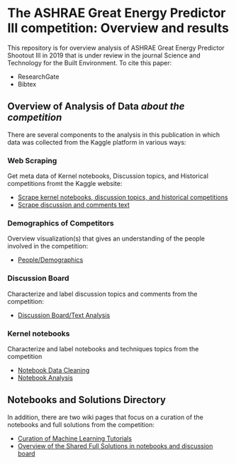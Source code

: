 # The ASHRAE Great Energy Predictor III competition: Overview and results
This repository is for overview analysis of ASHRAE Great Energy Predictor Shootout III in 2019 that is under review in the journal Science and Technology for the Built Environment. To cite this paper:

- ResearchGate
- Bibtex

## Overview of Analysis of Data *about the competition*
There are several components to the analysis in this publication in which data was collected from the Kaggle platform in various ways:

### Web Scraping 
Get meta data of Kernel notebooks, Discussion topics, and Historical competitions fromt the Kaggle website:
- [Scrape kernel notebooks, discussion topics, and historical competitions](WebScraping/Kaggle_WebScraping.ipynb)
- [Scrape discussion and comments text](WebScraping/Kaggle_WebScraping_Discussions.ipynb)
   
### Demographics of Competitors
Overview visualization(s) that gives an understanding of the people involved in the competition:
- [People/Demographics](Demographics/Map.ipynb)
   
### Discussion Board
Characterize and label discussion topics and comments from the competition:
- [Discussion Board/Text Analysis](DiscussionBoard/DiscussionAnalysis.ipynb)

### Kernel notebooks
Characterize and label notebooks and techniques topics from the competition
- [Notebook Data Cleaning](KernelNotebook/NotebookDataCleaning.ipynb) 
- [Notebook Analysis](KernelNotebook/Combined%20bar%20charts.ipynb) 

## Notebooks and Solutions Directory
In addition, there are two wiki pages that focus on a curation of the notebooks and full solutions from the competition:
- [Curation of Machine Learning Tutorials](https://github.com/buds-lab/ashrae-great-energy-predictor-3-overview-analysis/wiki/Curation-of-Machine-Learning-Tutorials)
- [Overview of the Shared Full Solutions in notebooks and discussion board](https://github.com/buds-lab/ashrae-great-energy-predictor-3-overview-analysis/wiki/Shared-solutions-in-kernel-notebooks-and-discussion-board)

